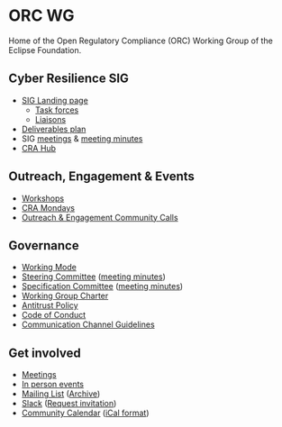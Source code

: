 # ORC WG

Home of the Open Regulatory Compliance (ORC) Working Group of the Eclipse Foundation.

## Cyber Resilience SIG

* [SIG Landing page](./cyber-resilience-sig/)
  * [Task forces](./cyber-resilience-sig#current-task-forces)
  * [Liaisons](./cyber-resilience-sig#current-liaisons)
* [Deliverables plan](./cyber-resilience-sig/deliverables.md)
* SIG [meetings](./MEETINGS.md#cyber-resilience-sig-call) & [meeting minutes](./cyber-resilience-sig/minutes)
* [CRA Hub](https://github.com/orcwg/cra-hub/)

## Outreach, Engagement & Events
* [Workshops](./events/)
* [CRA Mondays](./events/cra-mondays)
* [Outreach & Engagement Community Calls](./outreach-and-engagement)

## Governance

* [Working Mode](./working-mode.md)
* [Steering Committee](./governance/steering-committee) ([meeting minutes](./governance/steering-committee/minutes))
* [Specification Committee](./governance/specification-committee) ([meeting minutes](./governance/specification-committee/minutes))
* [Working Group Charter](https://www.eclipse.org/org/workinggroups/open-regulatory-compliance-charter.php)
* [Antitrust Policy](https://www.eclipse.org/org/documents/Eclipse_Antitrust_Policy.pdf)
* [Code of Conduct](https://www.eclipse.org/org/documents/Community_Code_of_Conduct.php)
* [Communication Channel Guidelines](https://www.eclipse.org/org/documents/communication-channel-guidelines/)

## Get involved

- [Meetings](https://github.com/orcwg/orcwg/blob/main/MEETINGS.md)
- [In person events](https://github.com/orcwg/orcwg/blob/main/events)
- [Mailing List](https://accounts.eclipse.org/mailing-list/open-regulatory-compliance) ([Archive](https://www.eclipse.org/lists/open-regulatory-compliance/maillist.html))
- [Slack](https://orcwg.slack.com/) ([Request invitation](https://join.slack.com/t/orcwg/shared_invite/zt-2vi7gi5ad-re2b35i95ar3WaVF2zoZaA))
- [Community Calendar](https://calendar.google.com/calendar/u/0/embed?src=c_7db8e3f13c4fac984103918a97c704bb1d619da0fdb66d33f1747849b6020aea@group.calendar.google.com) ([iCal format](https://calendar.google.com/calendar/ical/c_7db8e3f13c4fac984103918a97c704bb1d619da0fdb66d33f1747849b6020aea%40group.calendar.google.com/public/basic.ics))


